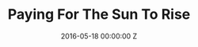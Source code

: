 ---
title: Paying For The Sun To Rise
date: 2016-05-18 00:00:00 Z
active: true
target: homepage
section: cards
heading: Blog
lead: |
    For the past ten years or so, I have been paying an astronomer friend of mine to keep on eye on the sun and to make sure it rises.  
    Now this may sound crazy but hear me out, because it’s been working...
link: http://www.3simplerulesofinvesting.com/frankinsightoftheday/?p=1327
source: external
format_class: article
action: 
- open-link
layout: card-1x1
card_size: 1x1
---